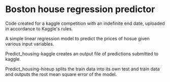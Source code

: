 # Boston house regression predictor 
 Code created for a kaggle competition with an indefinite end date, uploaded in accordance to Kaggle's rules. 

 A simple linear regression model to predict the prices of hosue given various input variables. 

 Predict_housing-kaggle creates an output file of predictions submitted to kaggle.
 
 Predict_housing-hireup splits the train data into its own test and train data and outputs the root mean square error of the model.  
